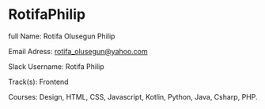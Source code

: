 # RotifaPhilip

full Name: Rotifa Olusegun Philip

Email Adress: rotifa_olusegun@yahoo.com

Slack Username: Rotifa Philip

Track(s): Frontend

Courses: Design, HTML, CSS, Javascript, Kotlin, Python, Java, Csharp, PHP.
